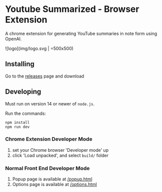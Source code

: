 # Youtube Summarized - Browser Extension

A chrome extension for generating YouTube summaries in note form using OpenAI.

![logo](img/logo.svg | =500x500)

## Installing

Go to the [releases](https://github.com/jarle/youtube-summarized-browser-extension/releases) page and download

## Developing

Must run on version 14 or newer of `node.js`.

Run the commands:

```shell
npm install
npm run dev
```

### Chrome Extension Developer Mode

1. set your Chrome browser 'Developer mode' up
1. click 'Load unpacked', and select `build/` folder

### Normal Front End Developer Mode

1. Popup page is available at [/popup.html](http://localhost:3000/popup.html)
1. Options page is available at [/options.html](http://localhost:3000/options.html)
